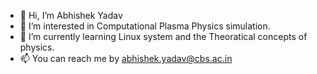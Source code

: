 - 👋 Hi, I’m Abhishek Yadav
- 👀 I’m interested in Computational Plasma Physics simulation.
- 🌱 I’m currently learning Linux system and the Theoratical concepts of physics.
- 📫 You can reach me by abhishek.yadav@cbs.ac.in

<!---
Abhi4phy/Abhi4phy is a ✨ special ✨ repository because its `README.md` (this file) appears on your GitHub profile.
You can click the Preview link to take a look at your changes.
--->
